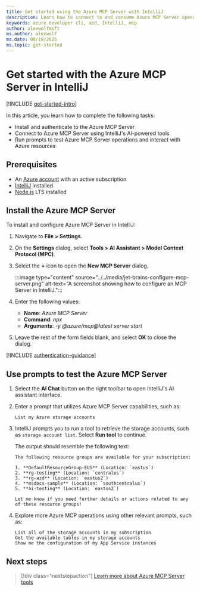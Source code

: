 ```yaml
---
title: Get started using the Azure MCP Server with IntelliJ
description: Learn how to connect to and consume Azure MCP Server operations with IntelliJ
keywords: azure developer cli, azd, IntelliJ, mcp
author: alexwolfmsft
ms.author: alexwolf
ms.date: 08/19/2025
ms.topic: get-started
---
```


# Get started with the Azure MCP Server in IntelliJ

[!INCLUDE [get-started-intro](../../includes/get-started-intro.md)]

In this article, you learn how to complete the following tasks:

- Install and authenticate to the Azure MCP Server
- Connect to Azure MCP Server using IntelliJ's AI-powered tools
- Run prompts to test Azure MCP Server operations and interact with Azure resources

## Prerequisites

- An [Azure account](https://azure.microsoft.com/pricing/purchase-options/azure-account?cid=msft_learn) with an active subscription
- [IntelliJ](https://cursor.sh/) installed
- [Node.js](https://nodejs.org/) LTS installed

## Install the Azure MCP Server

To install and configure Azure MCP Server in IntelliJ:

1. Navigate to **File > Settings**.
1. On the **Settings** dialog, select **Tools > AI Assistant > Model Context Protocol (MPC)**.
1. Select the **+** icon to open the **New MCP Server** dialog.

    :::image type="content" source="../../media/jet-brains-configure-mcp-server.png" alt-text="A screenshot showing how to configure an MCP Server in IntelliJ.":::

1. Enter the following values:
    - **Name**: *Azure MCP Server*
    - **Command**: *npx*
    - **Arguments**: *-y @azure/mcp@latest server start*

1. Leave the rest of the form fields blank, and select **OK** to close the dialog.

[!INCLUDE [authentication-guidance](../../includes/authentication-guidance.md)]

## Use prompts to test the Azure MCP Server

1. Select the **AI Chat** button on the right toolbar to open IntelliJ's AI assistant interface.
1. Enter a prompt that utilizes Azure MCP Server capabilities, such as:

    ```text
    List my Azure storage accounts
    ```

1. IntelliJ prompts you to run a tool to retrieve the storage accounts, such as `storage account list`. Select **Run tool** to continue.

    The output should resemble the following text:

    ```output
    The following resource groups are available for your subscription:

    1. **DefaultResourceGroup-EUS** (Location: `eastus`)
    2. **rg-testing** (Location: `centralus`)
    3. **rg-azd** (Location: `eastus2`)
    4. **msdocs-sample** (Location: `southcentralus`)
    5. **ai-testing** (Location: `eastus2`)
    
    Let me know if you need further details or actions related to any of these resource groups!
    ```

1. Explore more Azure MCP operations using other relevant prompts, such as:

    ```text
    List all of the storage accounts in my subscription
    Get the available tables in my storage accounts
    Show me the configuration of my App Service instances
    ```

## Next steps

> [!div class="nextstepaction"]
> [Learn more about Azure MCP Server tools](../../tools/index.md)

